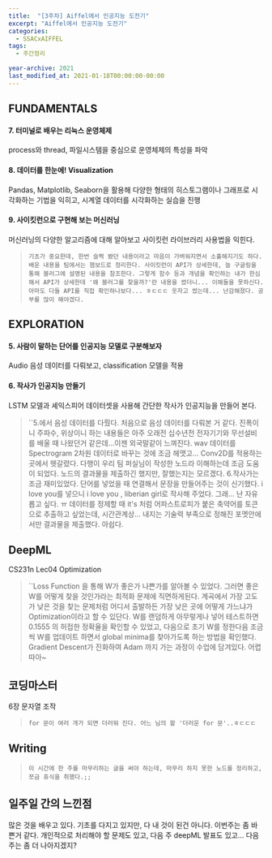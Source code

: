 ```yaml
---
title:  "[3주차] Aiffel에서 인공지능 도전기"
excerpt: "Aiffel에서 인공지능 도전기"
categories:
  - SSACxAIFFEL
tags:
  - 주간정리

year-archive: 2021
last_modified_at: 2021-01-18T00:00:00-00:00
---
```


## FUNDAMENTALS
#### 7. 터미널로 배우는 리눅스 운영체제   
process와 thread, 파일시스템을 중심으로 운영체제의 특성을 파악
#### 8. 데이터를 한눈에! Visualization
Pandas, Matplotlib, Seaborn을 활용해 다양한 형태의 히스토그램이나 그래프로 시각화하는 기법을 익히고, 시계열 데이터를 시각화하는 실습을 진행
#### 9. 사이킷런으로 구현해 보는 머신러닝
머신러닝의 다양한 알고리즘에 대해 알아보고 사이킷런 라이브러리 사용법을 익힌다.
> ``기초가 중요한데, 한번 슬쩍 봤던 내용이라고 마음이 가벼워지면서 소홀해지기도 하다.
 배운 내용을 팀에서는 잼보드로 정리한다. 사이킷런이 API가 상세한데, 늘 구글링을 통해 블러그에 설명된 내용을 참조한다.
 그렇게 함수 등과 개념을 확인하는 내가 한심해서 API가 상세한데 '왜 블러그를 찾을까?'란 내용을 썼더니... 이해들을 못하신다.
 아마도 다들 API를 직접 확인하나보다... ㅎㄷㄷㄷ 웃자고 썼는데... 난감해졌다. 공부를 많이 해야겠다. ``

## EXPLORATION  
#### 5. 사람이 말하는 단어를 인공지능 모델로 구분해보자
Audio 음성 데이터를 다뤄보고, classification 모델을 적용
#### 6. 작사가 인공지능 만들기
LSTM 모델과 셰익스피어 데이터셋을 사용해 간단한 작사가 인공지능을 만들어 본다.
> ``5.에서 음성 데이터를 다뤘다. 처음으로 음성 데이터를 다뤄본 거 같다. 진폭이니 주파수, 위상이니 하는 내용들은
아주 오래전 십수년전 전자기기와 무선설비를 배울 때 나왔던거 같은데...이젠 외국말같이 느껴진다.
wav 데이터를 Spectrogram 2차원 데이터로 바꾸는 것에 조금 헤맷고... Conv2D를 적용하는 곳에서 헷갈렸다.
다행이 우리 팀 퍼실님이 작성한 노드라 이해하는데 조금 도움이 되었다. 노드의 결과물을 제출하긴 했지만, 잘했는지는 모르겠다.
6.작사가는 조금 재미있었다. 단어를 넣었을 때 연결해서 문장을 만들어주는 것이 신기했다.
i love you를 넣으니 i love you , liberian girl로 작사해 주었다. 그래... 난 자유롭고 싶다. ㅠ
데이터를 정제할 때 it's 처럼 어파스트로피가 붙은 축약어를 토큰으로 추출하고 싶었는데, 시간관계상... 내지는 기술력 부족으로
정해진 포멧안에서만 결과물을 제출했다. 아쉽다.

## DeepML   
CS231n Lec04 Optimization
> ``Loss Function 을 통해 W가 좋은가 나쁜가를 알아볼 수 있었다. 그러면 좋은 W를 어떻게 찾을 것인가라는 최적화 문제에 직면하게된다.
계곡에서 가장 고도가 낮은 것을 찾는 문제처럼 어디서 출발하든 가장 낮은 곳에 어떻게 가느냐가 Optimization이라고 할 수 있단다.
W를 랜덤하게 아무렇게나 넣어 테스트하면 0.1555 의 허접한 정확율을 확인할 수 있었고,
다음으로 초기 W를 정한다음 조금씩 W를 업데이트 하면서 global minima를 찾아가도록 하는 방법을 확인했다.
Gradient Descent가 진화하여 Adam 까지 가는 과정이 수업에 담겨있다.
어렵따아~

## 코딩마스터   
6장 문자열 조작
> ``for 문이 여러 개가 되면 더러워 진다. 어느 님의 왈 '더러운 for 문'..ㅎㄷㄷㄷ``

## Writing
> ``이 시간에 한 주를 마무리하는 글을 써야 하는데, 마무리 하지 못한 노드를 정리하고, 쪼금 휴식을 취했다.;;``  

## 일주일 간의 느낀점
많은 것을 배우고 있다. 기초를 다지고 있지만, 다 내 것이 된건 아니다. 이번주는 좀 바쁜거 같다.
개인적으로 처리해야 할 문제도 있고, 다음 주 deepML 발표도 있고...
다음 주는 좀 더 나아지겠지? 
